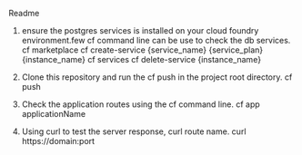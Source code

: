 Readme

1. ensure the postgres services is installed on your cloud foundry environment.few cf command line can be use to check the db services.
    cf marketplace
    cf create-service {service_name} {service_plan} {instance_name}
    cf services
    cf delete-service {instance_name}

2. Clone this repository and run the cf push in the project root directory.
    cf push

3. Check the application routes using the cf command line.
    cf app applicationName

4. Using curl to test the server response, curl route name.
    curl https://domain:port